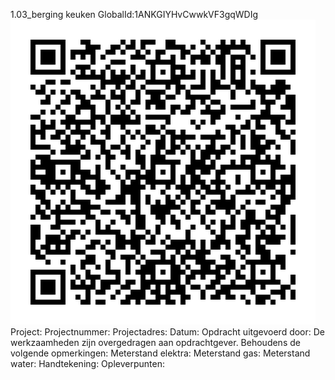 1.03_berging keuken
GlobalId:1ANKGIYHvCwwkVF3gqWDIg
![picture](https://github.com/C-Claus/Data-Files/blob/master/QR_codes/KDV/1.03_berging%20keuken.png)
Project:
Projectnummer:
Projectadres:
Datum:
Opdracht uitgevoerd door:
De werkzaamheden zijn overgedragen aan opdrachtgever. Behoudens de volgende opmerkingen:
Meterstand elektra:
Meterstand gas:
Meterstand water:
Handtekening:
Opleverpunten:
